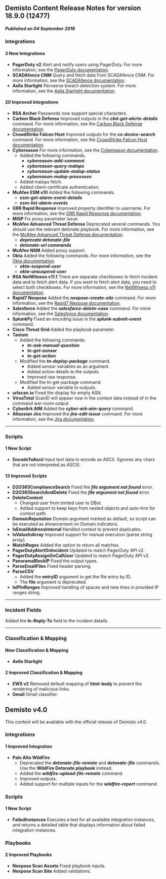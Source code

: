 ## Demisto Content Release Notes for version 18.9.0 (12477)
##### Published on 04 September 2018
### Integrations

####  3 New Integrations
- __PagerDuty v2__
Alert and notify users using PagerDuty. For more information, see the [PagerDuty documentation](https://support.demisto.com/hc/en-us/articles/360008517394-PagerDuty).
- __SCADAfence CNM__
Query and fetch data from SCADAfence CNM. For more information, see the [SCADAfence documentation](https://support.demisto.com/hc/en-us/articles/360008899633-SCADAfence-Continuous-Network-Monitor-CNM-).
- __Aella Starlight__
Pervasive breach detection system. For more information, see the [Aella Starlight documentation](https://support.demisto.com/hc/en-us/articles/360008872313-Aella-Starlight).

####  20 Improved Integrations
- __RSA Archer__
Passwords now support special characters.
- __Carbon Black Defense__
Improved outputs in the ___cbd-get-alerts-details___ command. For more information, see the [Carbon Black Defense documentation](https://support.demisto.com/hc/en-us/articles/360006171153-Carbon-Black-Defense).
- __CrowdStrike Falcon Host__
Improved outputs for the ___cs-device-search___ command. For more information, see the [CrowdStrike Falcon Host documentation](https://demisto.zendesk.com/hc/en-us/articles/360008475454).
- __Cybereason__
For more information, see the [Cybereason documentation](https://support.demisto.com/hc/en-us/articles/360007903594).
    - Added the following commands.
        - ___cybereason-add-comment___ 
        - ___cybereason-query-malops___ 
        - ___cybereason-update-malop-status___ 
        - ___cybereason-malop-processes___ 
     - Added malops fetch. 
     - Added client-certificate authentication.
- __McAfee ESM v10__
Added the following commands. 
    - ___esm-get-alarm-event-details___
    - ___esm-list-alarm-events___
- __GRR Rapid Response__
Improved property identifier to username. For more information, see the [GRR Rapid Response documentation](https://support.demisto.com/hc/en-us/articles/360008866593-GRR-Rapid-Response).
- __MISP__
Fix proxy parameter issue.
- __McAfee Advanced Threat Defense__
Deprecated several commands. You should use the relevant detonate playbook. For more information, see the [McAfee Advanced Threat Defense documentation](https://support.demisto.com/hc/en-us/articles/360005343954-McAfee-Advanced-Threat-Defense-ATD-). 
    - ___deprecate detonate-file___ 
    - ___detonate-url commands___ 
- __McAfee NSM__
Added proxy support.
- __Okta__
Added the following commands. For more information, see the [Okta documentation](https://support.demisto.com/hc/en-us/articles/360007824353-Okta).
    - ___okta-suspend-user___
    - ___okta-unsuspend-user___
- __RSA NetWitness v11.1__
There are separate checkboxes to fetch incident data and to fetch alert data.  If you want to fetch alert data, you need to select both checkboxes. For more information, see the [NetWitness v11 documentation](https://demisto.zendesk.com/hc/en-us/articles/360006756714).
- __Rapid7 Nexpose__
Added the ___nexpose-create-site___ command. For more information, see the [Rapid7 Nexpose documentation](https://support.demisto.com/hc/en-us/articles/360006756333-Rapid7-Nexpose).
- __Salesforce__
Added the ___salesforce-delete-case___ command. For more information, see the [Salesforce documentation](https://support.demisto.com/hc/en-us/articles/360001848133-Salesforce).
- __SplunkPy__
Fixed an encoding issue in the ___splunk-submit-event___ command.
- __Cisco Threat Grid__
Added the playbook parameter.
- __Tanium__
    - Added the following commands.
         - ___tn-ask-manual-question___ 
         - ___tn-get-sensor___ 
         - ___tn-get-action___
    - Modified the ___tn-deploy-package___   command.
         - Added sensor variables as an argument.
         - Added action details to the outputs.
         - Improved raw response.
    - Modified the tn-get-package command.
         - Added sensor variable to outputs.
- __urlscan.io__
Fixed the display for empty ASN.
- __VirusTotal__
ScanID will appear now in the context data instead of in the command war-room output.
- __CyberArk AIM__
Added the ___cyber-ark-aim-query___ command.
- __Atlassian Jira__
Improved the ___jira-edit-issue___ command. For more information, see the [Jira documentation](https://support.demisto.com/hc/en-us/articles/236000927-Jira).


---
### Scripts

####  1 New Script
- __EncodeToAscii__
Input text data to encode as ASCII. (Ignores any chars that are not interpreted as ASCII).

####  13 Improved Scripts
- __D2O365ComplianceSearch__
Fixed the ___file argument not found___ error.
- __D2O365SearchAndDelete__
Fixed the ___file argument not found___ error.
- __DeleteContext__
    - Changed user from limited user to DBot.
    - Added support to keep keys from nested objects and auto-trim for context path.
- __DomainReputation__
Domain argument marked as default, so script can be executed as ehnancement on Domain indicators.
- __IsEmailAddressInternal__
Handled context to prevent duplicates.
- __IsValueInArray__
Improved support for manual execution (parse string array).
- __MatchRegex__
Added the option to return all matches.
- __PagerDutyAlertOnIncident__
Updated to match PagerDuty API v2.
- __PagerDutyAssignOnCallUser__
Updated to match PagerDuty API v2.
- __PanoramaBlockIP__
Fixed the output types.
- __ParseEmailFiles__
Fixed header parsing.
- __ParseCSV__
  - Added the __entryID__ argument to get the file entry by ID.
  - The __file__ argument is deprecated.
- __IsIPInRanges__
Improved handling of spaces and new lines in provided IP ranges string.
---
### Incident Fields
Added the __In-Reply-To__ field to the incident details.

---
### Classification & Mapping

####  New Classification & Mapping
- __Aella Starlight__

####  2 Improved Classification & Mapping
- __EWS v2__
Removed default mapping of __html-body__ to prevent the rendering of malicious links.
- __Gmail__
Gmail classifier.

## Demisto v4.0
This content will be available with the official release of Demisto v4.0.
### Integrations

####  1 Improved Integration
- __Palo Alto WildFire__
    - Deprecated the ___detonate-file-remote___ and ___detonate-file___ commands.
      Use the __WildFire Detonate playbook__ instead.
    - Added the ___wildfire-upload-file-remote___ command.
    - Improved outputs.
    - Added support for multiple inputs for the ___wildfire-report___ command.

### Scripts

####  1 New Script
- __FailedInstances__
Executes a test for all available integration instances, and returns a detailed table that displays information about failed integration instances.

### Playbooks

####  2 Improved Playbooks
- __Nexpose Scan Assets__
Fixed playbook inputs.
- __Nexpose Scan Site__
Added validations.